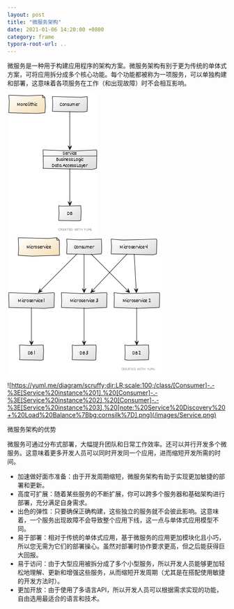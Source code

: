 ```yaml
---
layout: post
title: "微服务架构"
date: 2021-01-06 14:20:00 +0800
category: frame
typora-root-url: ..
---
```


微服务是一种用于构建应用程序的架构方案。微服务架构有别于更为传统的单体式方案，可将应用拆分成多个核心功能。每个功能都被称为一项服务，可以单独构建和部署，这意味着各项服务在工作（和出现故障）时不会相互影响。

![Monolithic](/images/Monolithic.png)![Microservice](/images/Microservice.png)








![https://yuml.me/diagram/scruffy;dir:LR;scale:100;/class/[Consumer]-.-%3E[Service%20instance%201],%20[Consumer]-.-%3E[Service%20instance%202],%20[Consumer]-.-%3E[Service%20instance%203],%20[note:%20Service%20Discovery%20+%20Load%20Balance%7Bbg:cornsilk%7D].png](/images/Service.png)

微服务架构的优势

微服务可通过分布式部署，大幅提升团队和日常工作效率。还可以并行开发多个微服务。这意味着更多开发人员可以同时开发同一个应用，进而缩短开发所需的时间。

- 加速做好面市准备：由于开发周期缩短，微服务架构有助于实现更加敏捷的部署和更新。
- 高度可扩展：随着某些服务的不断扩展，你可以跨多个服务器和基础架构进行部署，充分满足自身需求。
- 出色的弹性：只要确保正确构建，这些独立的服务就不会彼此影响。这意味着，一个服务出现故障不会导致整个应用下线，这一点与单体式应用模型不同。
- 易于部署：相对于传统的单体式应用，基于微服务的应用更加模块化且小巧，所以您无需为它们的部署操心。虽然对部署时协作要求更高，但之后能获得巨大回报。
- 易于访问：由于大型应用被拆分成了多个小型服务，所以开发人员能够更加轻松地理解、更新和增强这些服务，从而缩短开发周期（尤其是在搭配使用敏捷的开发方法时）。
- 更加开放：由于使用了多语言API，所以开发人员可以根据需求实现的功能，自由选用最适合的语言和技术。